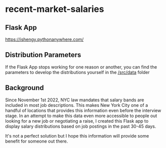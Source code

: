 # recent-market-salaries
 
## Flask App
https://ishengy.pythonanywhere.com/ 
 
## Distribution Parameters
If the Flask App stops working for one reason or another, you can find the parameters to develop the distributions yourself in the [/src/data](https://github.com/ishengy/salary-transparency/blob/main/src/data/job_dist_parameters.csv) folder

## Background

Since November 1st 2022, NYC law mandates that salary bands are included in most job descriptions. This makes New York City one of a handful of locations that provides this information even before the interview stage. In an attempt to make this data even more accessible to people out looking for a new job or negotiating a raise, I created this Flask app to display salary distributions based on job postings in the past 30-45 days.

It's not a perfect solution but I hope this information will provide some benefit for someone out there.

